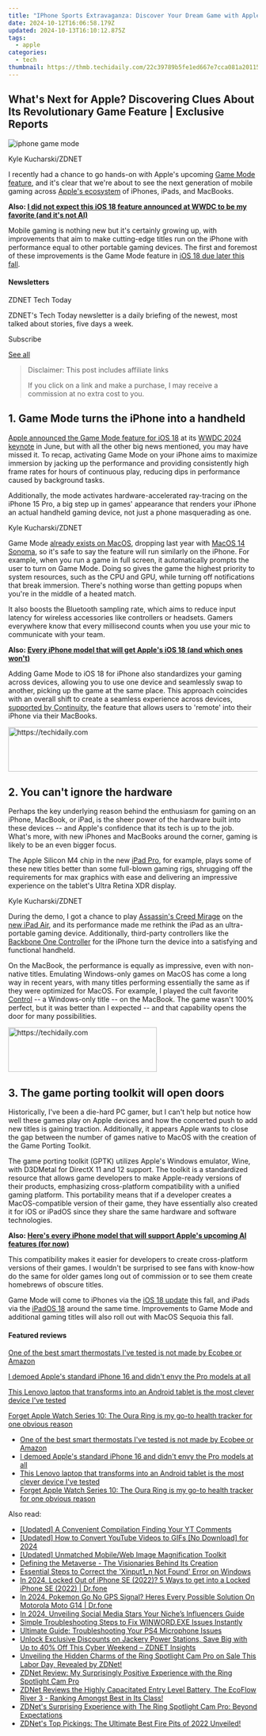 ```yaml
---
title: "IPhone Sports Extravaganza: Discover Your Dream Game with Apple's Newest Free App - Exclusive Features Revealed"
date: 2024-10-12T16:06:58.179Z
updated: 2024-10-13T16:10:12.875Z
tags:
  - apple
categories:
  - tech
thumbnail: https://thmb.techidaily.com/22c39789b5fe1ed667e7cca081a20115c82b1e4756445b0d8d485b13ec35a1e3.jpg
---
```


## What's Next for Apple? Discovering Clues About Its Revolutionary Game Feature | Exclusive Reports

![iphone game mode](https://www.zdnet.com/a/img/resize/6eb891fea660ba8a125bf6028836c2c92775c94e/2024/07/15/2623c2e5-9ff2-42df-99f3-1d50d8933aa1/iphone-game-mode-4.jpg?auto=webp&width=1280)

Kyle Kucharski/ZDNET

I recently had a chance to go hands-on with Apple's upcoming [Game Mode feature](https://www.zdnet.com/article/i-did-not-expect-this-ios-18-feature-announced-at-wwdc-to-be-my-favorite-and-its-not-ai/), and it's clear that we're about to see the next generation of mobile gaming across [Apple's ecosystem](https://www.zdnet.com/article/every-new-feature-apple-unveiled-for-iphone-ipad-mac-and-more-this-fall-including-ai/) of iPhones, iPads, and MacBooks.

**Also: [I did not expect this iOS 18 feature announced at WWDC to be my favorite (and it's not AI)](https://www.zdnet.com/article/i-did-not-expect-this-ios-18-feature-announced-at-wwdc-to-be-my-favorite-and-its-not-ai/)**

Mobile gaming is nothing new but it's certainly growing up, with improvements that aim to make cutting-edge titles run on the iPhone with performance equal to other portable gaming devices. The first and foremost of these improvements is the Game Mode feature in [iOS 18 due later this fall](https://www.zdnet.com/article/the-best-ios-18-features-that-will-make-updating-your-iphone-worthwhile/). 

#### Newsletters

ZDNET Tech Today

ZDNET's Tech Today newsletter is a daily briefing of the newest, most talked about stories, five days a week.

 Subscribe

[See all](https://www.zdnet.com/newsletters/)

>  Disclaimer: This post includes affiliate links
>
>  If you click on a link and make a purchase, I may receive a commission at no extra cost to you.
>

## 1\. Game Mode turns the iPhone into a handheld

[Apple announced the Game Mode feature for iOS 18](https://www.zdnet.com/article/i-did-not-expect-this-ios-18-feature-announced-at-wwdc-to-be-my-favorite-and-its-not-ai/) at its [WWDC 2024 keynote](https://www.zdnet.com/article/every-new-feature-apple-unveiled-for-iphone-ipad-mac-and-more-this-fall-including-ai/) in June, but with all the other big news mentioned, you may have missed it. To recap, activating Game Mode on your iPhone aims to maximize immersion by jacking up the performance and providing consistently high frame rates for hours of continuous play, reducing dips in performance caused by background tasks. 

Additionally, the mode activates hardware-accelerated ray-tracing on the iPhone 15 Pro, a big step up in games' appearance that renders your iPhone an actual handheld gaming device, not just a phone masquerading as one. 

Kyle Kucharski/ZDNET

Game Mode [already exists on MacOS](https://www.zdnet.com/article/whats-new-in-macos-sonoma-heres-everything-you-need-to-know/), dropping last year with [MacOS 14 Sonoma](https://www.zdnet.com/article/apple-releases-macos-sonoma-14-4-with-a-whopping-64-bug-fixes/), so it's safe to say the feature will run similarly on the iPhone. For example, when you run a game in full screen, it automatically prompts the user to turn on Game Mode. Doing so gives the game the highest priority to system resources, such as the CPU and GPU, while turning off notifications that break immersion. There's nothing worse than getting popups when you're in the middle of a heated match.

It also boosts the Bluetooth sampling rate, which aims to reduce input latency for wireless accessories like controllers or headsets. Gamers everywhere know that every millisecond counts when you use your mic to communicate with your team. 

**Also: [Every iPhone model that will get Apple's iOS 18 (and which ones won't)](https://www.zdnet.com/article/every-iphone-model-that-will-get-apples-ios-18-and-which-ones-wont/)**

Adding Game Mode to iOS 18 for iPhone also standardizes your gaming across devices, allowing you to use one device and seamlessly swap to another, picking up the game at the same place. This approach coincides with an overall shift to create a seamless experience across devices, [supported by Continuity](https://www.zdnet.com/article/your-apple-macbook-is-getting-a-free-upgrade-here-are-the-best-macos-15-features/), the feature that allows users to 'remote' into their iPhone via their MacBooks. 

<!-- affiliate ads begin -->
<a href="https://aligracehair.sjv.io/c/5597632/1896546/19272" target="_top" id="1896546">
  <img src="//a.impactradius-go.com/display-ad/19272-1896546" border="0" alt="https://techidaily.com" width="728" height="90"/>
</a>
<img height="0" width="0" src="https://aligracehair.sjv.io/i/5597632/1896546/19272" style="position:absolute;visibility:hidden;" border="0" />
<!-- affiliate ads end -->

## 2\. You can't ignore the hardware

Perhaps the key underlying reason behind the enthusiasm for gaming on an iPhone, MacBook, or iPad, is the sheer power of the hardware built into these devices -- and Apple's confidence that its tech is up to the job. What's more, with new iPhones and MacBooks around the corner, gaming is likely to be an even bigger focus. 

The Apple Silicon M4 chip in the new [iPad Pro](https://apple.sjv.io/c/159047/435031/7613?&sharedid=zdnet&partnerpropertyid=1980086&u=https%3A%2F%2Fwww.apple.com%2Fshop%2Fbuy-ipad%2Fipad-pro&subId1=zd-%5F%5FCOM%5FCLICK%5FID%5F%5F-dtp), for example, plays some of these new titles better than some full-blown gaming rigs, shrugging off the requirements for max graphics with ease and delivering an impressive experience on the tablet's Ultra Retina XDR display.

Kyle Kucharski/ZDNET

During the demo, I got a chance to play [Assassin's Creed Mirage](https://www.ubisoft.com/en-us/game/assassins-creed/mirage) on the [new iPad Air](https://www.zdnet.com/article/apple-ipad-air-2024-vs-ipad-air-2022/), and its performance made me rethink the iPad as an ultra-portable gaming device. Additionally, third-party controllers like the [Backbone One Controller](https://apple.sjv.io/c/159047/435031/7613?&sharedid=zdnet&partnerpropertyid=1980086&u=https%3A%2F%2Fwww.apple.com%2Fshop%2Fproduct%2FHQF62ZM%2FA%2Fbackbone-one-controller-with-lightning-connector&subId1=zd-%5F%5FCOM%5FCLICK%5FID%5F%5F-dtp) for the iPhone turn the device into a satisfying and functional handheld.

On the MacBook, the performance is equally as impressive, even with non-native titles. Emulating Windows-only games on MacOS has come a long way in recent years, with many titles performing essentially the same as if they were optimized for MacOS. For example, I played the cult favorite [Control](https://www.remedygames.com/games/control) \-- a Windows-only title -- on the MacBook. The game wasn't 100% perfect, but it was better than I expected -- and that capability opens the door for many possibilities. 

<!-- affiliate ads begin -->
<a href="https://malaysia-healthcare-travel-council.pxf.io/c/5597632/1557746/17382" target="_top" id="1557746">
  <img src="//a.impactradius-go.com/display-ad/17382-1557746" border="0" alt="https://techidaily.com" width="300" height="90"/>
</a>
<img height="0" width="0" src="https://malaysia-healthcare-travel-council.pxf.io/i/5597632/1557746/17382" style="position:absolute;visibility:hidden;" border="0" />
<!-- affiliate ads end -->

## 3\. The game porting toolkit will open doors

Historically, I've been a die-hard PC gamer, but I can't help but notice how well these games play on Apple devices and how the concerted push to add new titles is gaining traction. Additionally, it appears Apple wants to close the gap between the number of games native to MacOS with the creation of the Game Porting Toolkit. 

The game porting toolkit (GPTK) utilizes Apple's Windows emulator, Wine, with D3DMetal for DirectX 11 and 12 support. The toolkit is a standardized resource that allows game developers to make Apple-ready versions of their products, emphasizing cross-platform compatibility with a unified gaming platform. This portability means that if a developer creates a MacOS-compatible version of their game, they have essentially also created it for iOS or iPadOS since they share the same hardware and software technologies. 

**Also: [Here's every iPhone model that will support Apple's upcoming AI features (for now)](https://www.zdnet.com/article/heres-every-iphone-model-that-will-support-apples-upcoming-ai-features-for-now/)**

This compatibility makes it easier for developers to create cross-platform versions of their games. I wouldn't be surprised to see fans with know-how do the same for older games long out of commission or to see them create homebrews of obscure titles. 

Game Mode will come to iPhones via the [iOS 18 update](https://www.apple.com/ios/ios-18-preview/) this fall, and iPads via the [iPadOS 18](https://www.apple.com/ipados/ipados-18-preview/) around the same time. Improvements to Game Mode and additional gaming titles will also roll out with MacOS Sequoia this fall.

#### Featured reviews

[One of the best smart thermostats I've tested is not made by Ecobee or Amazon](https://www.zdnet.com/article/one-of-the-best-smart-thermostats-ive-tested-is-not-made-by-ecobee-or-amazon/ "One of the best smart thermostats I've tested is not made by Ecobee or Amazon")

[I demoed Apple's standard iPhone 16 and didn't envy the Pro models at all](https://www.zdnet.com/article/why-im-recommending-the-standard-iphone-16-over-the-pro-this-year-and-im-not-alone/ "I demoed Apple's standard iPhone 16 and didn't envy the Pro models at all")

[This Lenovo laptop that transforms into an Android tablet is the most clever device I've tested](https://www.zdnet.com/article/i-tested-lenovos-windows-laptop-that-doubles-as-an-android-tablet-and-it-has-so-much-potential/ "This Lenovo laptop that transforms into an Android tablet is the most clever device I've tested")

[Forget Apple Watch Series 10: The Oura Ring is my go-to health tracker for one obvious reason](https://www.zdnet.com/article/forget-apple-watch-series-10-the-oura-ring-is-my-go-to-health-tracker-for-one-obvious-reason/ "Forget Apple Watch Series 10: The Oura Ring is my go-to health tracker for one obvious reason")

* [One of the best smart thermostats I've tested is not made by Ecobee or Amazon](https://www.zdnet.com/article/one-of-the-best-smart-thermostats-ive-tested-is-not-made-by-ecobee-or-amazon/ "One of the best smart thermostats I've tested is not made by Ecobee or Amazon")
* [I demoed Apple's standard iPhone 16 and didn't envy the Pro models at all](https://www.zdnet.com/article/why-im-recommending-the-standard-iphone-16-over-the-pro-this-year-and-im-not-alone/ "I demoed Apple's standard iPhone 16 and didn't envy the Pro models at all")
* [This Lenovo laptop that transforms into an Android tablet is the most clever device I've tested](https://www.zdnet.com/article/i-tested-lenovos-windows-laptop-that-doubles-as-an-android-tablet-and-it-has-so-much-potential/ "This Lenovo laptop that transforms into an Android tablet is the most clever device I've tested")
* [Forget Apple Watch Series 10: The Oura Ring is my go-to health tracker for one obvious reason](https://www.zdnet.com/article/forget-apple-watch-series-10-the-oura-ring-is-my-go-to-health-tracker-for-one-obvious-reason/ "Forget Apple Watch Series 10: The Oura Ring is my go-to health tracker for one obvious reason")

<ins class="adsbygoogle"
     style="display:block"
     data-ad-format="autorelaxed"
     data-ad-client="ca-pub-7571918770474297"
     data-ad-slot="1223367746"></ins>

<ins class="adsbygoogle"
     style="display:block"
     data-ad-client="ca-pub-7571918770474297"
     data-ad-slot="8358498916"
     data-ad-format="auto"
     data-full-width-responsive="true"></ins>

<span class="atpl-alsoreadstyle">Also read:</span>
<div><ul>
<li><a href="https://youtube-docs.techidaily.com/ed-a-convenient-compilation-finding-your-yt-comments/"><u>[Updated] A Convenient Compilation Finding Your YT Comments</u></a></li>
<li><a href="https://facebook-video-share.techidaily.com/updated-how-to-convert-youtube-videos-to-gifs-no-download-for-2024/"><u>[Updated] How to Convert YouTube Videos to GIFs [No Download] for 2024</u></a></li>
<li><a href="https://some-guidance.techidaily.com/updated-unmatched-mobileweb-image-magnification-toolkit/"><u>[Updated] Unmatched Mobile/Web Image Magnification Toolkit</u></a></li>
<li><a href="https://technical-tips.techidaily.com/defining-the-metaverse-the-visionaries-behind-its-creation/"><u>Defining the Metaverse - The Visionaries Behind Its Creation</u></a></li>
<li><a href="https://techtrends.techidaily.com/essential-steps-to-correct-the-xinput1n-not-found-error-on-windows/"><u>Essential Steps to Correct the 'Xinput1_n Not Found' Error on Windows</u></a></li>
<li><a href="https://iphone-unlock.techidaily.com/in-2024-locked-out-of-iphone-se-2022-5-ways-to-get-into-a-locked-iphone-se-2022-drfone-by-drfone-ios/"><u>In 2024, Locked Out of iPhone SE (2022)? 5 Ways to get into a Locked iPhone SE (2022) | Dr.fone</u></a></li>
<li><a href="https://android-pokemon-go.techidaily.com/in-2024-pokemon-go-no-gps-signal-heres-every-possible-solution-on-motorola-moto-g14-drfone-by-drfone-virtual-android/"><u>In 2024, Pokemon Go No GPS Signal? Heres Every Possible Solution On Motorola Moto G14 | Dr.fone</u></a></li>
<li><a href="https://instagram-clips.techidaily.com/in-2024-unveiling-social-media-stars-your-niches-influencers-guide/"><u>In 2024, Unveiling Social Media Stars Your Niche’s Influencers Guide</u></a></li>
<li><a href="https://win-answers.techidaily.com/simple-troubleshooting-steps-to-fix-winwordexe-issues-instantly/"><u>Simple Troubleshooting Steps to Fix WINWORD.EXE Issues Instantly</u></a></li>
<li><a href="https://win-howtos.techidaily.com/ultimate-guide-troubleshooting-your-ps4-microphone-issues/"><u>Ultimate Guide: Troubleshooting Your PS4 Microphone Issues</u></a></li>
<li><a href="https://technical-tips.techidaily.com/unlock-exclusive-discounts-on-jackery-power-stations-save-big-with-up-to-40-off-this-cyber-weekend-zdnet-insights/"><u>Unlock Exclusive Discounts on Jackery Power Stations, Save Big with Up to 40% Off This Cyber Weekend – ZDNET Insights</u></a></li>
<li><a href="https://technical-tips.techidaily.com/unveiling-the-hidden-charms-of-the-ring-spotlight-cam-pro-on-sale-this-labor-day-revealed-by-zdnet/"><u>Unveiling the Hidden Charms of the Ring Spotlight Cam Pro on Sale This Labor Day, Revealed by ZDNet!</u></a></li>
<li><a href="https://technical-tips.techidaily.com/zdnet-review-my-surprisingly-positive-experience-with-the-ring-spotlight-cam-pro/"><u>ZDNet Review: My Surprisingly Positive Experience with the Ring Spotlight Cam Pro</u></a></li>
<li><a href="https://technical-tips.techidaily.com/zdnet-reviews-the-highly-capacitated-entry-level-battery-the-ecoflow-river-3-ranking-amongst-best-in-its-class/"><u>ZDNet Reviews the Highly Capacitated Entry Level Battery, The EcoFlow River 3 - Ranking Amongst Best in Its Class!</u></a></li>
<li><a href="https://technical-tips.techidaily.com/zdnets-surprising-experience-with-the-ring-spotlight-cam-pro-beyond-expectations/"><u>ZDNet's Surprising Experience with The Ring Spotlight Cam Pro: Beyond Expectations</u></a></li>
<li><a href="https://technical-tips.techidaily.com/zdnets-top-pickings-the-ultimate-best-fire-pits-of-2022-unveiled/"><u>ZDNet's Top Pickings: The Ultimate Best Fire Pits of 2022 Unveiled!</u></a></li>
</ul></div>

